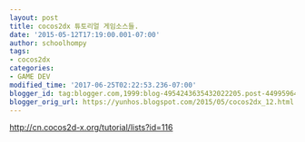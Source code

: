 ```yaml
---
layout: post
title: cocos2dx 튜토리얼 게임소스들.
date: '2015-05-12T17:19:00.001-07:00'
author: schoolhompy
tags:
- cocos2dx
categories:
- GAME DEV
modified_time: '2017-06-25T02:22:53.236-07:00'
blogger_id: tag:blogger.com,1999:blog-4954243635432022205.post-4499596419224944965
blogger_orig_url: https://yunhos.blogspot.com/2015/05/cocos2dx_12.html
---
```


http://cn.cocos2d-x.org/tutorial/lists?id=116